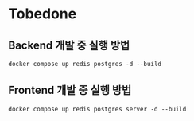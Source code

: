 # Tobedone

## Backend 개발 중 실행 방법

```
docker compose up redis postgres -d --build
```

## Frontend 개발 중 실행 방법

```
docker compose up redis postgres server -d --build
```
